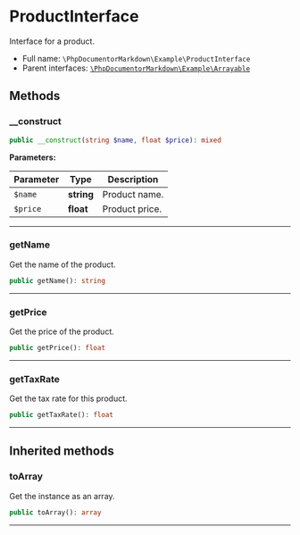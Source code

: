 # ProductInterface

Interface for a product.

* Full name: `\PhpDocumentorMarkdown\Example\ProductInterface`
* Parent interfaces:
  [`\PhpDocumentorMarkdown\Example\Arrayable`](./Arrayable.md)

## Methods

### __construct

```php
public __construct(string $name, float $price): mixed
```

**Parameters:**

| Parameter | Type       | Description    |
|-----------|------------|----------------|
| `$name`   | **string** | Product name.  |
| `$price`  | **float**  | Product price. |

***

### getName

Get the name of the product.

```php
public getName(): string
```

***

### getPrice

Get the price of the product.

```php
public getPrice(): float
```

***

### getTaxRate

Get the tax rate for this product.

```php
public getTaxRate(): float
```

***

## Inherited methods

### toArray

Get the instance as an array.

```php
public toArray(): array
```

***
